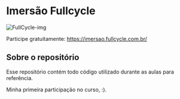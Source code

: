 # Imersão Fullcycle
![FullCycle-img](https://events-fullcycle.s3.amazonaws.com/events-fullcycle/static/site/img/grupo_4417.png)

Participe gratuitamente: https://imersao.fullcycle.com.br/


## Sobre o repositório
Esse repositório contém todo código utilizado durante as aulas para referência.

Minha primeira participação no curso, :).